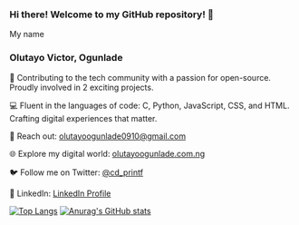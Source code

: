 ### Hi there! Welcome to my GitHub repository! 👋

My name
### Olutayo Victor, Ogunlade

🌟 Contributing to the tech community with a passion for open-source. Proudly involved in 2 exciting projects.

💻 Fluent in the languages of code: C, Python, JavaScript, CSS, and HTML. Crafting digital experiences that matter.

📧 Reach out: olutayoogunlade0910@gmail.com

🌐 Explore my digital world: [olutayoogunlade.com.ng](https://www.olutayoogunlade.com.ng/)

🐦 Follow me on Twitter: [@cd_printf](https://twitter.com/cd_printf)

💼 LinkedIn: [LinkedIn Profile](https://www.linkedin.com/in/olutayo-victor-ogunlade-cpca-5644261a5)

[![Top Langs](https://github-readme-stats.vercel.app/api/top-langs/?username=Olutayo0910&layout=compact)](https://github.com/Olutayo0910/github-readme-stats)
[![Anurag's GitHub stats](https://github-readme-stats.vercel.app/api?username=Olutayo0910)](https://github.com/Olutayo0910/github-readme-stats)

